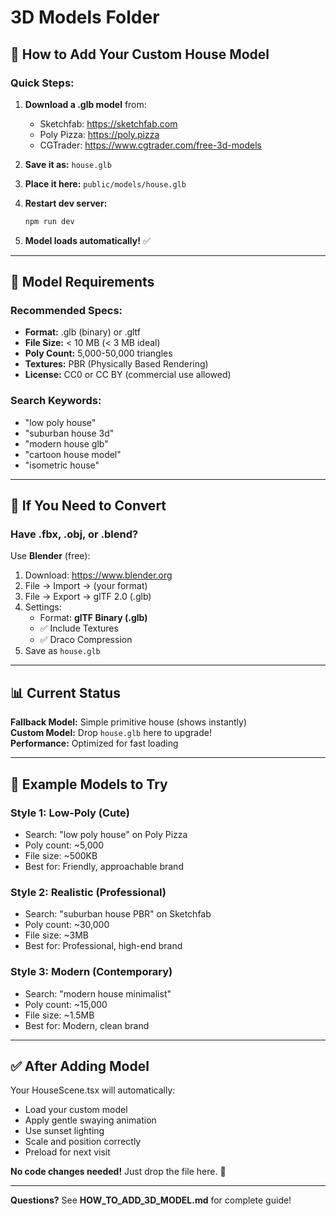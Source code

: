 # 3D Models Folder

## 📁 How to Add Your Custom House Model

### **Quick Steps:**

1. **Download a .glb model** from:
   - Sketchfab: https://sketchfab.com
   - Poly Pizza: https://poly.pizza
   - CGTrader: https://www.cgtrader.com/free-3d-models

2. **Save it as:** `house.glb`

3. **Place it here:** `public/models/house.glb`

4. **Restart dev server:**
   ```bash
   npm run dev
   ```

5. **Model loads automatically!** ✅

---

## 🎯 Model Requirements

### **Recommended Specs:**
- **Format:** .glb (binary) or .gltf
- **File Size:** < 10 MB (< 3 MB ideal)
- **Poly Count:** 5,000-50,000 triangles
- **Textures:** PBR (Physically Based Rendering)
- **License:** CC0 or CC BY (commercial use allowed)

### **Search Keywords:**
- "low poly house"
- "suburban house 3d"
- "modern house glb"
- "cartoon house model"
- "isometric house"

---

## 🔧 If You Need to Convert

### **Have .fbx, .obj, or .blend?**

Use **Blender** (free):
1. Download: https://www.blender.org
2. File → Import → (your format)
3. File → Export → glTF 2.0 (.glb)
4. Settings:
   - Format: **glTF Binary (.glb)**
   - ✅ Include Textures
   - ✅ Draco Compression
5. Save as `house.glb`

---

## 📊 Current Status

**Fallback Model:** Simple primitive house (shows instantly)  
**Custom Model:** Drop `house.glb` here to upgrade!  
**Performance:** Optimized for fast loading  

---

## 🎨 Example Models to Try

### **Style 1: Low-Poly (Cute)**
- Search: "low poly house" on Poly Pizza
- Poly count: ~5,000
- File size: ~500KB
- Best for: Friendly, approachable brand

### **Style 2: Realistic (Professional)**
- Search: "suburban house PBR" on Sketchfab
- Poly count: ~30,000
- File size: ~3MB
- Best for: Professional, high-end brand

### **Style 3: Modern (Contemporary)**
- Search: "modern house minimalist"
- Poly count: ~15,000
- File size: ~1.5MB
- Best for: Modern, clean brand

---

## ✅ After Adding Model

Your HouseScene.tsx will automatically:
- Load your custom model
- Apply gentle swaying animation
- Use sunset lighting
- Scale and position correctly
- Preload for next visit

**No code changes needed!** Just drop the file here. 🎉

---

**Questions?** See **HOW_TO_ADD_3D_MODEL.md** for complete guide!


